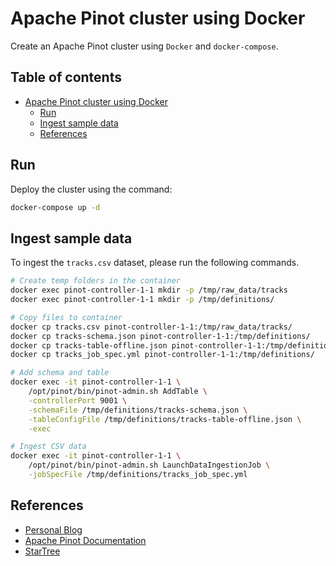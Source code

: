 # Apache Pinot cluster using Docker

Create an Apache Pinot cluster using `Docker` and `docker-compose`. 

## Table of contents

- [Apache Pinot cluster using Docker](#apache-pinot-cluster-using-docker)
  - [Run](#run)
  - [Ingest sample data](#ingest-sample-data)
  - [References](#references)
 
## Run

Deploy the cluster using the command:

```bash
docker-compose up -d
```

## Ingest sample data

To ingest the `tracks.csv` dataset, please run the following commands.

```bash
# Create temp folders in the container
docker exec pinot-controller-1-1 mkdir -p /tmp/raw_data/tracks
docker exec pinot-controller-1-1 mkdir -p /tmp/definitions/

# Copy files to container
docker cp tracks.csv pinot-controller-1-1:/tmp/raw_data/tracks/
docker cp tracks-schema.json pinot-controller-1-1:/tmp/definitions/
docker cp tracks-table-offline.json pinot-controller-1-1:/tmp/definitions/
docker cp tracks_job_spec.yml pinot-controller-1-1:/tmp/definitions/

# Add schema and table
docker exec -it pinot-controller-1-1 \
    /opt/pinot/bin/pinot-admin.sh AddTable \
    -controllerPort 9001 \
    -schemaFile /tmp/definitions/tracks-schema.json \
    -tableConfigFile /tmp/definitions/tracks-table-offline.json \
    -exec

# Ingest CSV data
docker exec -it pinot-controller-1-1 \
    /opt/pinot/bin/pinot-admin.sh LaunchDataIngestionJob \
    -jobSpecFile /tmp/definitions/tracks_job_spec.yml
```

## References

- [Personal Blog](https://cnatsis.com)
- [Apache Pinot Documentation](https://docs.pinot.apache.org/)
- [StarTree](https://www.startree.ai/)
